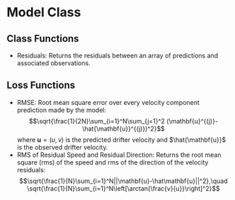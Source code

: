 # Model Class

## Class Functions
- Residuals: Returns the residuals between an array of predictions and associated observations.

## Loss Functions
- RMSE: Root mean square error over every velocity component prediction made by the model: $$\sqrt{\frac{1}{2N}\sum_{i=1}^N\sum_{j=1}^2 (\mathbf{u}^{(j)}-\hat{\mathbf{u}}^{(j)})^2}$$ where $\mathbf{u} = (u,v)$ is the predicted drifter velocity and $\hat{\mathbf{u}}$ is the observed drifter velocity. 
- RMS of Residual Speed and Residual Direction: Returns the root mean square (rms) of the speed and rms of the direction of the velocity residuals: $$\sqrt{\frac{1}{N}\sum_{i=1}^N||\mathbf{u}-\hat\mathbf{u}||^2},\quad \sqrt{\frac{1}{N}\sum_{i=1}^N\left[\arctan{\frac{v}{u}}\right]^2}$$
